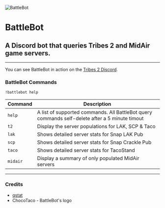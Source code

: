 ![BattleBot](https://i.imgur.com/V7lg8M8.jpg)  

# BattleBot 
## A Discord bot that queries Tribes 2 and MidAir game servers.

---


You can see BattleBot in action on the [Tribes 2 Discord](https://discord.gg/Y4muNvF).


### BattleBot Commands
`!battlebot help`

| Command  | Description                                                                                    |
|----------|------------------------------------------------------------------------------------------------|
| `help`   | A list of supported commands. All BattleBot query commands self-delete after a 5 minute timout |
| `t2`     | Display the server populations for LAK, SCP & Taco                                             |
| `lak`    | Shows detailed server stats for Snap LAK Pub                                                   |
| `scp`    | Shows detailed server stats for Snap Crackle Pub                                               |
| `taco`   | Shows detailed server stats for TacoStand                                                      |
| `midair` | Display a summary of only populated MidAir servers                                             |


----

### Credits
 - [qstat](https://github.com/multiplay/qstat)
 - ChocoTaco - BattleBot's logo


